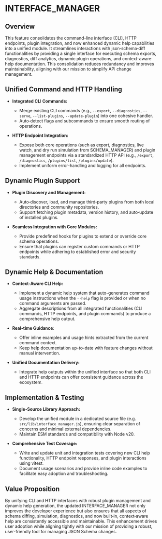# INTERFACE_MANAGER

## Overview
This feature consolidates the command-line interface (CLI), HTTP endpoints, plugin integration, and now enhanced dynamic help capabilities into a unified module. It streamlines interactions with json‑schema‑diff functionalities by providing a single interface for executing schema exports, diagnostics, diff analytics, dynamic plugin operations, and context-aware help documentation. This consolidation reduces redundancy and improves maintainability, aligning with our mission to simplify API change management.

## Unified Command and HTTP Handling
- **Integrated CLI Commands:**
  - Merge existing CLI commands (e.g., `--export`, `--diagnostics`, `--serve`, `--list-plugins`, `--update-plugin`) into one cohesive handler.
  - Auto‑detect flags and subcommands to ensure smooth routing of operations.

- **HTTP Endpoint Integration:**
  - Expose both core operations (such as export, diagnostics, live watch, and dry run simulation from SCHEMA_MANAGER) and plugin management endpoints via a standardized HTTP API (e.g., `/export`, `/diagnostics`, `/plugins/list`, `/plugins/update`).
  - Implement uniform error-handling and logging for all endpoints.

## Dynamic Plugin Support
- **Plugin Discovery and Management:**
  - Auto‑discover, load, and manage third‑party plugins from both local directories and community repositories.
  - Support fetching plugin metadata, version history, and auto‑update of installed plugins.

- **Seamless Integration with Core Modules:**
  - Provide predefined hooks for plugins to extend or override core schema operations.
  - Ensure that plugins can register custom commands or HTTP endpoints while adhering to established error and security standards.

## Dynamic Help & Documentation
- **Context-Aware CLI Help:**
  - Implement a dynamic help system that auto-generates command usage instructions when the `--help` flag is provided or when no command arguments are passed.
  - Aggregate descriptions from all integrated functionalities (CLI commands, HTTP endpoints, and plugin commands) to produce a comprehensive help output.

- **Real-time Guidance:**
  - Offer inline examples and usage hints extracted from the current command context.
  - Keep help documentation up-to-date with feature changes without manual intervention.

- **Unified Documentation Delivery:**
  - Integrate help outputs within the unified interface so that both CLI and HTTP endpoints can offer consistent guidance across the ecosystem.

## Implementation & Testing
- **Single-Source Library Approach:**
  - Develop the unified module in a dedicated source file (e.g. `src/lib/interface_manager.js`), ensuring clear separation of concerns and minimal external dependencies.
  - Maintain ESM standards and compatibility with Node v20.

- **Comprehensive Test Coverage:**
  - Write and update unit and integration tests covering new CLI help functionality, HTTP endpoint responses, and plugin interactions using vitest.
  - Document usage scenarios and provide inline code examples to facilitate easy adoption and troubleshooting.

## Value Proposition
By unifying CLI and HTTP interfaces with robust plugin management and dynamic help generation, the updated INTERFACE_MANAGER not only improves the developer experience but also ensures that all aspects of schema diffing, simulation, diagnostics, and now built‑in, context‑aware help are consistently accessible and maintainable. This enhancement drives user adoption while aligning tightly with our mission of providing a robust, user-friendly tool for managing JSON Schema changes.